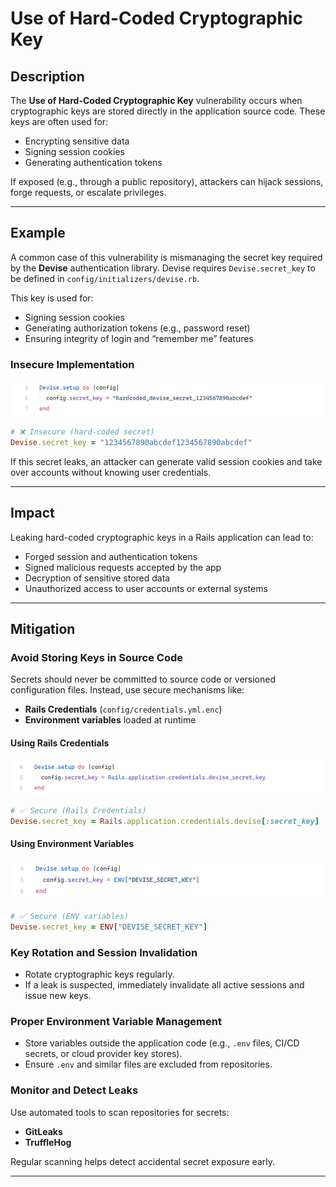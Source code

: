 # Use of Hard-Coded Cryptographic Key

## Description

The **Use of Hard-Coded Cryptographic Key** vulnerability occurs when cryptographic keys are stored directly in the application source code. These keys are often used for:

* Encrypting sensitive data
* Signing session cookies
* Generating authentication tokens

If exposed (e.g., through a public repository), attackers can hijack sessions, forge requests, or escalate privileges.

---

## Example

A common case of this vulnerability is mismanaging the secret key required by the **Devise** authentication library. Devise requires `Devise.secret_key` to be defined in `config/initializers/devise.rb`.

This key is used for:

* Signing session cookies
* Generating authorization tokens (e.g., password reset)
* Ensuring integrity of login and “remember me” features

### Insecure Implementation

<!-- Figure 30: Example of insecure hard-coded Devise secret -->
![alt text](image.png)

```ruby
# ❌ Insecure (hard-coded secret)
Devise.secret_key = "1234567890abcdef1234567890abcdef"
```

If this secret leaks, an attacker can generate valid session cookies and take over accounts without knowing user credentials.

---

## Impact

Leaking hard-coded cryptographic keys in a Rails application can lead to:

* Forged session and authentication tokens
* Signed malicious requests accepted by the app
* Decryption of sensitive stored data
* Unauthorized access to user accounts or external systems

---

## Mitigation

### Avoid Storing Keys in Source Code

Secrets should never be committed to source code or versioned configuration files. Instead, use secure mechanisms like:

* **Rails Credentials** (`config/credentials.yml.enc`)
* **Environment variables** loaded at runtime

#### Using Rails Credentials

<!-- Figure 31: Secure Devise secret with Rails Credentials -->
![alt text](image-1.png)

```ruby
# ✅ Secure (Rails Credentials)
Devise.secret_key = Rails.application.credentials.devise[:secret_key]
```

#### Using Environment Variables

<!-- Figure 32: Secure Devise secret with environment variables -->
![alt text](image-2.png)

```ruby
# ✅ Secure (ENV variables)
Devise.secret_key = ENV["DEVISE_SECRET_KEY"]
```

### Key Rotation and Session Invalidation

* Rotate cryptographic keys regularly.
* If a leak is suspected, immediately invalidate all active sessions and issue new keys.

### Proper Environment Variable Management

* Store variables outside the application code (e.g., `.env` files, CI/CD secrets, or cloud provider key stores).
* Ensure `.env` and similar files are excluded from repositories.

### Monitor and Detect Leaks

Use automated tools to scan repositories for secrets:

* **GitLeaks**
* **TruffleHog**

Regular scanning helps detect accidental secret exposure early.

---
